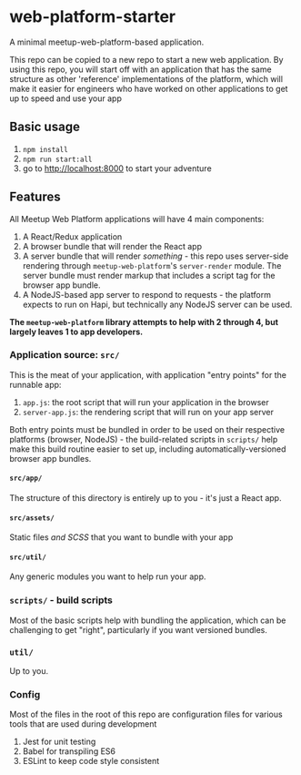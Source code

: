 # web-platform-starter
 
A minimal meetup-web-platform-based application.

This repo can be copied to a new repo to start a new web application. By using
this repo, you will start off with an application that has the same structure
as other 'reference' implementations of the platform, which will make it easier
for engineers who have worked on other applications to get up to speed and use
your app

## Basic usage

1. `npm install`
2. `npm run start:all`
3. go to [http://localhost:8000](http://localhost:8000) to start your adventure

## Features

All Meetup Web Platform applications will have 4 main components:

1. A React/Redux application
2. A browser bundle that will render the React app
3. A server bundle that will render _something_ - this repo uses server-side
rendering through `meetup-web-platform`'s `server-render` module. The server
bundle must render markup that includes a script tag for the browser app bundle.
4. A NodeJS-based app server to respond to requests - the platform expects to
run on Hapi, but technically any NodeJS server can be used.

**The `meetup-web-platform` library attempts to help with 2 through 4, but largely
leaves 1 to app developers.**

### Application source: `src/`

This is the meat of your application, with application "entry points" for the
runnable app:

1. `app.js`: the root script that will run your application in the browser
2. `server-app.js`: the rendering script that will run on your app server

Both entry points must be bundled in order to be used on their respective
platforms (browser, NodeJS) - the build-related scripts in `scripts/` help make
this build routine easier to set up, including automatically-versioned browser app
bundles.

#### `src/app/`

The structure of this directory is entirely up to you - it's just a React app.

#### `src/assets/`

Static files _and SCSS_ that you want to bundle with your app

#### `src/util/`

Any generic modules you want to help run your app.

### `scripts/` - build scripts

Most of the basic scripts help with bundling the application, which can be
challenging to get "right", particularly if you want versioned bundles.

### `util/`

Up to you.

### Config

Most of the files in the root of this repo are configuration files for various
tools that are used during development

1. Jest for unit testing
2. Babel for transpiling ES6
3. ESLint to keep code style consistent

